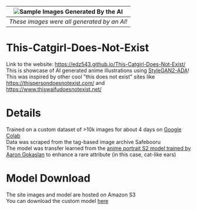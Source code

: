 | ![Sample Images Generated By the AI](assets/sample-catgirls.png) | 
|:--:| 
| *These images were all generated by an AI!* |

# This-Catgirl-Does-Not-Exist
Link to the website: https://edz543.github.io/This-Catgirl-Does-Not-Exist/ \
This is showcase of AI generated anime illustrations using [StyleGAN2-ADA](https://github.com/NVlabs/stylegan2-ada-pytorch)! \
This was inspired by other cool "this does not exist" sites like https://thispersondoesnotexist.com/ and https://www.thiswaifudoesnotexist.net/

# Details
Trained on a custom dataset of >10k images for about 4 days on [Google Colab](https://research.google.com/colaboratory/) \
Data was scraped from the tag-based image archive Safebooru \
The model was transfer learned from the [anime portrait S2 model trained by Aaron Gokaslan](https://www.gwern.net/Faces#stylegan-2) to enhance a rare attribute (in this case, cat-like ears)

# Model Download
The site images and model are hosted on Amazon S3 \
You can download the custom model [here](https://catgirldataset.s3.amazonaws.com/network-snapshot-000000.pkl)
